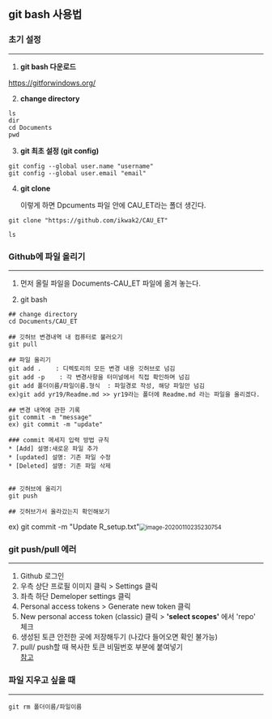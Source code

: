 ## git bash 사용법

### 초기 설정

------

1. **git bash 다운로드**

 https://gitforwindows.org/ 



2. **change directory** 

```
ls
dir
cd Documents
pwd
```



3. **git 최초 설정 (git config)**

```
git config --global user.name "username"
git config --global user.email "email"
```



4. **git clone**

   이렇게 하면 Dpcuments 파일 안에 CAU_ET라는 폴더 생긴다.

```
git clone "https://github.com/ikwak2/CAU_ET"

ls
```



### Github에 파일 올리기 

------

1. 먼저 올릴 파일을 Documents-CAU_ET 파일에 옮겨 놓는다.

   

2. git bash

```
## change directory
cd Documents/CAU_ET

## 깃허브 변경내역 내 컴퓨터로 불러오기
git pull

## 파일 올리기 
git add .    : 디렉토리의 모든 변경 내용 깃허브로 넘김
git add -p    : 각 변경사항을 터미널에서 직접 확인하며 넘김
git add 폴더이름/파일이름.형식  : 파일경로 작성, 해당 파일만 넘김
ex)git add yr19/Readme.md >> yr19라는 폴더에 Readme.md 라는 파일을 올리겠다.

## 변경 내역에 관한 기록
git commit -m "message"
ex) git commit -m "update"

### commit 메세지 입력 방법 규칙
* [Add] 설명:새로운 파일 추가
* [updated] 설명: 기존 파일 수정
* [Deleted] 설명: 기존 파일 삭제


## 깃허브에 올리기
git push

## 깃허브가서 올라갔는지 확인해보기
```

ex) git commit -m "Update R_setup.txt"<img src="C:\Users\dd\AppData\Roaming\Typora\typora-user-images\image-20200110235230754.png" alt="image-20200110235230754" style="zoom:80%;" />

### git push/pull 에러 

------
1. Github 로그인
2. 우측 상단 프로필 이미지 클릭 > Settings 클릭
3. 좌측 하단 Demeloper settings 클릭
4. Personal access tokens > Generate new token 클릭
5. New personal access token (classic) 클릭 > **'select scopes'** 에서 'repo' 체크
6. 생성된 토큰 안전한 곳에 저장해두기 (나갔다 들어오면 확인 불가능)
7. pull/ push할 때 복사한 토큰 비밀번호 부분에 붙여넣기     
[참고](https://velog.io/@mgk8609/remote-Password-authentication-is-temporarily-disabled-as-part-of-a-brownout.-Please-use-a-personal-access-token-instead.-%ED%95%B4%EA%B2%B0%ED%95%98%EA%B8%B0)



### 파일 지우고 싶을 때

------

```
git rm 폴더이름/파일이름
```
